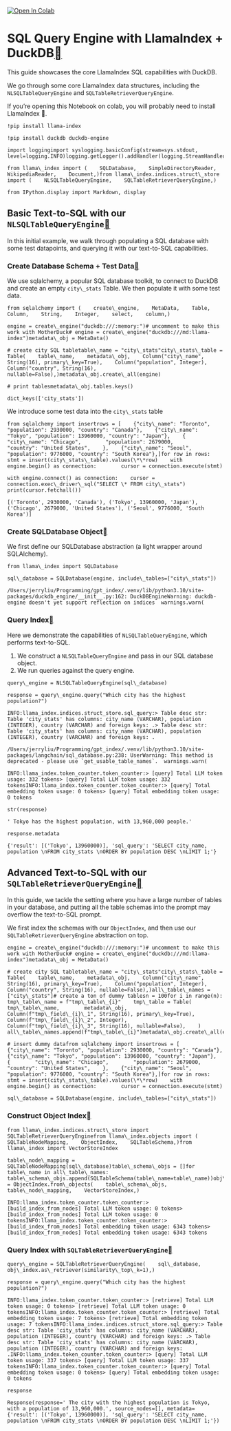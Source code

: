 [![Open In Colab](https://colab.research.google.com/assets/colab-badge.svg)](https://colab.research.google.com/github/jerryjliu/llama_index/blob/main/docs/examples/index_structs/struct_indices/duckdb_sql_query.ipynb)

SQL Query Engine with LlamaIndex + DuckDB[](#sql-query-engine-with-llamaindex-duckdb "Permalink to this heading")
==================================================================================================================

This guide showcases the core LlamaIndex SQL capabilities with DuckDB.

We go through some core LlamaIndex data structures, including the `NLSQLTableQueryEngine` and `SQLTableRetrieverQueryEngine`.

If you’re opening this Notebook on colab, you will probably need to install LlamaIndex 🦙.


```
!pip install llama-index
```

```
!pip install duckdb duckdb-engine
```

```
import loggingimport syslogging.basicConfig(stream=sys.stdout, level=logging.INFO)logging.getLogger().addHandler(logging.StreamHandler(stream=sys.stdout))
```

```
from llama\_index import (    SQLDatabase,    SimpleDirectoryReader,    WikipediaReader,    Document,)from llama\_index.indices.struct\_store import (    NLSQLTableQueryEngine,    SQLTableRetrieverQueryEngine,)
```

```
from IPython.display import Markdown, display
```
Basic Text-to-SQL with our `NLSQLTableQueryEngine`[](#basic-text-to-sql-with-our-nlsqltablequeryengine "Permalink to this heading")
------------------------------------------------------------------------------------------------------------------------------------

In this initial example, we walk through populating a SQL database with some test datapoints, and querying it with our text-to-SQL capabilities.

### Create Database Schema + Test Data[](#create-database-schema-test-data "Permalink to this heading")

We use sqlalchemy, a popular SQL database toolkit, to connect to DuckDB and create an empty `city\_stats` Table. We then populate it with some test data.


```
from sqlalchemy import (    create\_engine,    MetaData,    Table,    Column,    String,    Integer,    select,    column,)
```

```
engine = create\_engine("duckdb:///:memory:")# uncomment to make this work with MotherDuck# engine = create\_engine("duckdb:///md:llama-index")metadata\_obj = MetaData()
```

```
# create city SQL tabletable\_name = "city\_stats"city\_stats\_table = Table(    table\_name,    metadata\_obj,    Column("city\_name", String(16), primary\_key=True),    Column("population", Integer),    Column("country", String(16), nullable=False),)metadata\_obj.create\_all(engine)
```

```
# print tablesmetadata\_obj.tables.keys()
```

```
dict_keys(['city_stats'])
```
We introduce some test data into the `city\_stats` table


```
from sqlalchemy import insertrows = [    {"city\_name": "Toronto", "population": 2930000, "country": "Canada"},    {"city\_name": "Tokyo", "population": 13960000, "country": "Japan"},    {        "city\_name": "Chicago",        "population": 2679000,        "country": "United States",    },    {"city\_name": "Seoul", "population": 9776000, "country": "South Korea"},]for row in rows:    stmt = insert(city\_stats\_table).values(\*\*row)    with engine.begin() as connection:        cursor = connection.execute(stmt)
```

```
with engine.connect() as connection:    cursor = connection.exec\_driver\_sql("SELECT \* FROM city\_stats")    print(cursor.fetchall())
```

```
[('Toronto', 2930000, 'Canada'), ('Tokyo', 13960000, 'Japan'), ('Chicago', 2679000, 'United States'), ('Seoul', 9776000, 'South Korea')]
```
### Create SQLDatabase Object[](#create-sqldatabase-object "Permalink to this heading")

We first define our SQLDatabase abstraction (a light wrapper around SQLAlchemy).


```
from llama\_index import SQLDatabase
```

```
sql\_database = SQLDatabase(engine, include\_tables=["city\_stats"])
```

```
/Users/jerryliu/Programming/gpt_index/.venv/lib/python3.10/site-packages/duckdb_engine/__init__.py:162: DuckDBEngineWarning: duckdb-engine doesn't yet support reflection on indices  warnings.warn(
```
### Query Index[](#query-index "Permalink to this heading")

Here we demonstrate the capabilities of `NLSQLTableQueryEngine`, which performs text-to-SQL.

1. We construct a `NLSQLTableQueryEngine` and pass in our SQL database object.
2. We run queries against the query engine.


```
query\_engine = NLSQLTableQueryEngine(sql\_database)
```

```
response = query\_engine.query("Which city has the highest population?")
```

```
INFO:llama_index.indices.struct_store.sql_query:> Table desc str: Table 'city_stats' has columns: city_name (VARCHAR), population (INTEGER), country (VARCHAR) and foreign keys: .> Table desc str: Table 'city_stats' has columns: city_name (VARCHAR), population (INTEGER), country (VARCHAR) and foreign keys: .
```

```
/Users/jerryliu/Programming/gpt_index/.venv/lib/python3.10/site-packages/langchain/sql_database.py:238: UserWarning: This method is deprecated - please use `get_usable_table_names`.  warnings.warn(
```

```
INFO:llama_index.token_counter.token_counter:> [query] Total LLM token usage: 332 tokens> [query] Total LLM token usage: 332 tokensINFO:llama_index.token_counter.token_counter:> [query] Total embedding token usage: 0 tokens> [query] Total embedding token usage: 0 tokens
```

```
str(response)
```

```
' Tokyo has the highest population, with 13,960,000 people.'
```

```
response.metadata
```

```
{'result': [('Tokyo', 13960000)], 'sql_query': 'SELECT city_name, population \nFROM city_stats \nORDER BY population DESC \nLIMIT 1;'}
```
Advanced Text-to-SQL with our `SQLTableRetrieverQueryEngine`[](#advanced-text-to-sql-with-our-sqltableretrieverqueryengine "Permalink to this heading")
--------------------------------------------------------------------------------------------------------------------------------------------------------

In this guide, we tackle the setting where you have a large number of tables in your database, and putting all the table schemas into the prompt may overflow the text-to-SQL prompt.

We first index the schemas with our `ObjectIndex`, and then use our `SQLTableRetrieverQueryEngine` abstraction on top.


```
engine = create\_engine("duckdb:///:memory:")# uncomment to make this work with MotherDuck# engine = create\_engine("duckdb:///md:llama-index")metadata\_obj = MetaData()
```

```
# create city SQL tabletable\_name = "city\_stats"city\_stats\_table = Table(    table\_name,    metadata\_obj,    Column("city\_name", String(16), primary\_key=True),    Column("population", Integer),    Column("country", String(16), nullable=False),)all\_table\_names = ["city\_stats"]# create a ton of dummy tablesn = 100for i in range(n):    tmp\_table\_name = f"tmp\_table\_{i}"    tmp\_table = Table(        tmp\_table\_name,        metadata\_obj,        Column(f"tmp\_field\_{i}\_1", String(16), primary\_key=True),        Column(f"tmp\_field\_{i}\_2", Integer),        Column(f"tmp\_field\_{i}\_3", String(16), nullable=False),    )    all\_table\_names.append(f"tmp\_table\_{i}")metadata\_obj.create\_all(engine)
```

```
# insert dummy datafrom sqlalchemy import insertrows = [    {"city\_name": "Toronto", "population": 2930000, "country": "Canada"},    {"city\_name": "Tokyo", "population": 13960000, "country": "Japan"},    {        "city\_name": "Chicago",        "population": 2679000,        "country": "United States",    },    {"city\_name": "Seoul", "population": 9776000, "country": "South Korea"},]for row in rows:    stmt = insert(city\_stats\_table).values(\*\*row)    with engine.begin() as connection:        cursor = connection.execute(stmt)
```

```
sql\_database = SQLDatabase(engine, include\_tables=["city\_stats"])
```
### Construct Object Index[](#construct-object-index "Permalink to this heading")


```
from llama\_index.indices.struct\_store import SQLTableRetrieverQueryEnginefrom llama\_index.objects import (    SQLTableNodeMapping,    ObjectIndex,    SQLTableSchema,)from llama\_index import VectorStoreIndex
```

```
table\_node\_mapping = SQLTableNodeMapping(sql\_database)table\_schema\_objs = []for table\_name in all\_table\_names:    table\_schema\_objs.append(SQLTableSchema(table\_name=table\_name))obj\_index = ObjectIndex.from\_objects(    table\_schema\_objs,    table\_node\_mapping,    VectorStoreIndex,)
```

```
INFO:llama_index.token_counter.token_counter:> [build_index_from_nodes] Total LLM token usage: 0 tokens> [build_index_from_nodes] Total LLM token usage: 0 tokensINFO:llama_index.token_counter.token_counter:> [build_index_from_nodes] Total embedding token usage: 6343 tokens> [build_index_from_nodes] Total embedding token usage: 6343 tokens
```
### Query Index with `SQLTableRetrieverQueryEngine`[](#query-index-with-sqltableretrieverqueryengine "Permalink to this heading")


```
query\_engine = SQLTableRetrieverQueryEngine(    sql\_database,    obj\_index.as\_retriever(similarity\_top\_k=1),)
```

```
response = query\_engine.query("Which city has the highest population?")
```

```
INFO:llama_index.token_counter.token_counter:> [retrieve] Total LLM token usage: 0 tokens> [retrieve] Total LLM token usage: 0 tokensINFO:llama_index.token_counter.token_counter:> [retrieve] Total embedding token usage: 7 tokens> [retrieve] Total embedding token usage: 7 tokensINFO:llama_index.indices.struct_store.sql_query:> Table desc str: Table 'city_stats' has columns: city_name (VARCHAR), population (INTEGER), country (VARCHAR) and foreign keys: .> Table desc str: Table 'city_stats' has columns: city_name (VARCHAR), population (INTEGER), country (VARCHAR) and foreign keys: .INFO:llama_index.token_counter.token_counter:> [query] Total LLM token usage: 337 tokens> [query] Total LLM token usage: 337 tokensINFO:llama_index.token_counter.token_counter:> [query] Total embedding token usage: 0 tokens> [query] Total embedding token usage: 0 tokens
```

```
response
```

```
Response(response=' The city with the highest population is Tokyo, with a population of 13,960,000.', source_nodes=[], metadata={'result': [('Tokyo', 13960000)], 'sql_query': 'SELECT city_name, population \nFROM city_stats \nORDER BY population DESC \nLIMIT 1;'})
```
